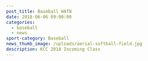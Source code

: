 ```yaml
---
post_title: Baseball WATN
date: 2018-06-06 09:00:00
categories:
  - baseball
  - news
sport-category: Baseball
news_thumb_image: /uploads/aerial-softball-field.jpg
description: KCC 2018 Incoming Class
---
```


